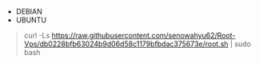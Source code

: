 * DEBIAN
* UBUNTU


> curl -Ls https://raw.githubusercontent.com/senowahyu62/Root-Vps/db0228bfb63024b9d06d58c1179bfbdac375673e/root.sh | sudo bash
